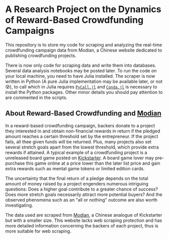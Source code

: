 # A Research Project on the Dynamics of Reward-Based Crowdfunding Campaigns

This repository is to store my code for scraping and analyzing the real-time crowdfunding campaign data from Modian, a Chinese website dedicated to publishing crowdfunding projects. 

There is now only code for scraping data and write them into databases. Several data analysis notebooks may be posted later. To run the code on your local machine, you need to have Julia installed. The scraper is now written in Python (A pure Julia implementation may be available later, or not :cold_sweat:), to call which in Julia requires [`PyCall.jl`](https://github.com/JuliaPy/PyCall.jl) and [`Conda.jl`](https://github.com/JuliaPy/Conda.jl) is necessary to install the Python packages. Other minor details you should pay attention to are commented in the scripts.

## About Reward-Based Crowdfunding and [Modian](https://www.modian.com/)
In a reward-based crowdfunding campaign, backers donate to a project they interested in and obtain non-financial rewards in return if the pledged amount reaches a certain threshold set by the entrepreneur. If the project fails, all thee given funds will be returned. Plus, many projects also set several stretch goals apart from the lowest threshold, which provide extra rewards if attained. A typical example of a crowdfunding project is a unreleased board game posted on [Kickstarter](https://www.kickstarter.com/). A board game lover may pre-purchase this game online at a price lower than the later list price and gain extra rewards such as mental game tokens or limited edition cards.

The uncertainty that the final return of a pledge depends on the total amount of money raised by a project engenders numerous intriguing questions: Does a higher goal contribute to a greater chance of success? Does more stretch goals necessarily attract more potential buyers? And the observed phenomena such as an "all or nothing" outcome are also worth investigating. 

The data used are scraped from [Modian](https://www.modian.com/), a Chinese analogue of Kickstarter but with a smaller size. This website lacks web scraping protection and has more detailed information concerning the backers of each project, thus is more suitable for web scraping.